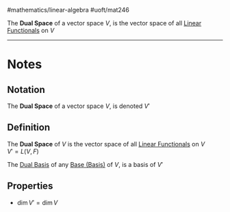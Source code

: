 #mathematics/linear-algebra #uoft/mat246 

The **Dual Space** of a vector space $V$, is the vector space of all [Linear Functionals](Linear%20Functional.md) on $V$

---

# Notes
## Notation
The **Dual Space** of a vector space $V$, is denoted $V'$ 

## Definition
The **Dual Space** of $V$ is the vector space of all [Linear Functionals](Linear%20Functional.md) on $V$  
	$V'=L(V,F)$

The [Dual Basis](Dual%20Basis.md) of any [Base (Basis)](../../MAT223%20Notes/Base%20(Basis).md) of $V$, is a basis of $V'$

## Properties
- $\dim V'=\dim V$  